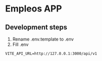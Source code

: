 # Empleos APP

## Development steps

1. Rename .env.template to .env
2. Fill .env

```
VITE_API_URL=http://127.0.0.1:3000/api/v1
```
